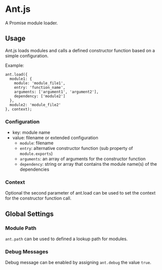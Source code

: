 # Ant.js

A Promise module loader.

## Usage

Ant.js loads modules and calls a defined constructor function based on a simple configuration.

Example:

    ant.load({
      module1: {
        module: 'module_file1',
        entry: 'function_name',
        arguments: ['argument1', 'argument2'],
        dependency: ['module2']
      },
      module2: 'module_file2'
    }, context);

### Configuration

* key: module name
* value: filename or extended configuration
  * `module`: filename
  * `entry`: alternative constructor function (sub property of `module.exports`)
  * `arguments`: an array of arguments for the constructor function
  * `dependency`: string or array that contains the module name(s) of the dependencies

### Context

Optional the second parameter of ant.load can be used to set the context for the constructor function call.

## Global Settings

### Module Path

`ant.path` can be used to defined a lookup path for modules.

### Debug Messages

Debug message can be enabled by assigning `ant.debug` the value `true`.
